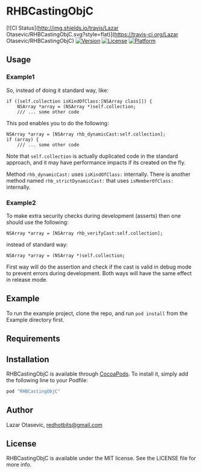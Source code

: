 # RHBCastingObjC

[![CI Status](http://img.shields.io/travis/Lazar Otasevic/RHBCastingObjC.svg?style=flat)](https://travis-ci.org/Lazar Otasevic/RHBCastingObjC)
[![Version](https://img.shields.io/cocoapods/v/RHBCastingObjC.svg?style=flat)](http://cocoapods.org/pods/RHBCastingObjC)
[![License](https://img.shields.io/cocoapods/l/RHBCastingObjC.svg?style=flat)](http://cocoapods.org/pods/RHBCastingObjC)
[![Platform](https://img.shields.io/cocoapods/p/RHBCastingObjC.svg?style=flat)](http://cocoapods.org/pods/RHBCastingObjC)

## Usage

### Example1

So, instead of doing it standard way, like:

	if ([self.collection isKindOfClass:[NSArray class]]) {
		NSArray *array = (NSArray *)self.collection;
		/// ... some other code
            
This pod enables you to do the following:

	NSArray *array = [NSArray rhb_dynamicCast:self.collection];
	if (array) {
		/// ... some other code

Note that ```self.collection``` is actually duplicated code in the standard approach, and it may have performance impacts if its created on the fly.

Method ```rhb_dynamicCast:``` uses ```isKindOfClass:``` internally. There is another method named ```rhb_strictDynamicCast:``` that uses ```isMemberOfClass:``` internally.

### Example2

To make extra security checks during development (asserts) then one should use the following:
	
	NSArray *array = [NSArray rhb_verifyCast:self.collection];

instead of standard way:

	NSArray *array = (NSArray *)self.collection;
	
First way will do the assertion and check if the cast is valid in debug mode to prevent errors during development. Both ways will have the same effect in release mode.

## Example

To run the example project, clone the repo, and run `pod install` from the Example directory first.

## Requirements

## Installation

RHBCastingObjC is available through [CocoaPods](http://cocoapods.org). To install
it, simply add the following line to your Podfile:

```ruby
pod "RHBCastingObjC"
```

## Author

Lazar Otasevic, redhotbits@gmail.com

## License

RHBCastingObjC is available under the MIT license. See the LICENSE file for more info.
